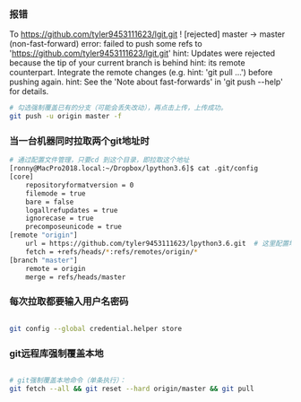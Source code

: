 
### 报错

To https://github.com/tyler9453111623/lgit.git
 ! [rejected]        master -> master (non-fast-forward)
error: failed to push some refs to 'https://github.com/tyler9453111623/lgit.git'
hint: Updates were rejected because the tip of your current branch is behind
hint: its remote counterpart. Integrate the remote changes (e.g.
hint: 'git pull ...') before pushing again.
hint: See the 'Note about fast-forwards' in 'git push --help' for details.

```bash
# 勾选强制覆盖已有的分支（可能会丢失改动），再点击上传，上传成功。
git push -u origin master -f 

```

### 当一台机器同时拉取两个git地址时

```bash
# 通过配置文件管理，只要cd 到这个目录，即拉取这个地址
[ronny@MacPro2018.local:~/Dropbox/lpython3.6]$ cat .git/config
[core]
    repositoryformatversion = 0
    filemode = true
    bare = false
    logallrefupdates = true
    ignorecase = true
    precomposeunicode = true
[remote "origin"]
    url = https://github.com/tyler9453111623/lpython3.6.git  # 这里配置地址
    fetch = +refs/heads/*:refs/remotes/origin/*
[branch "master"]
    remote = origin
    merge = refs/heads/master
```

### 每次拉取都要输入用户名密码
```bash

git config --global credential.helper store

```

### git远程库强制覆盖本地
```bash

# git强制覆盖本地命令（单条执行）：
git fetch --all && git reset --hard origin/master && git pull

```




